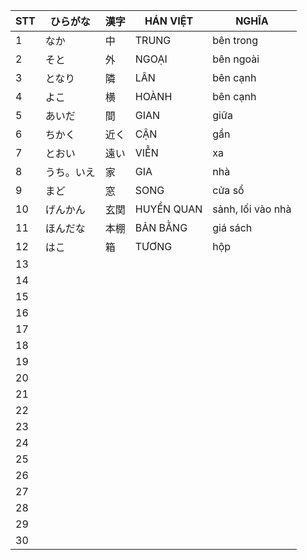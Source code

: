|STT|ひらがな|漢字|HÁN VIỆT|NGHĨA
|---|----|---|---|---|
1|なか|中|TRUNG|bên trong|
2|そと|外|NGOẠI|bên ngoài|
3|となり|隣|LÂN|bên cạnh|
4|よこ|横|HOÀNH|bên cạnh|
5|あいだ|間|GIAN|giữa|
6|ちかく|近く|CẬN|gần|
7|とおい|遠い|VIỄN|xa|
8|うち。いえ|家|GIA|nhà|
9|まど|窓|SONG|cửa sổ|
10|げんかん|玄関|HUYỀN QUAN|sảnh, lối vào nhà|
11|ほんだな|本棚|BẢN BẰNG|giá sách|
12|はこ|箱|TƯƠNG|hộp|
13|||||
14|||||
15|||||
16|||||
17|||||
18|||||
19|||||
20|||||
21|||||
22|||||
23|||||
24|||||
25|||||
26|||||
27|||||
28|||||
29|||||
30|||||